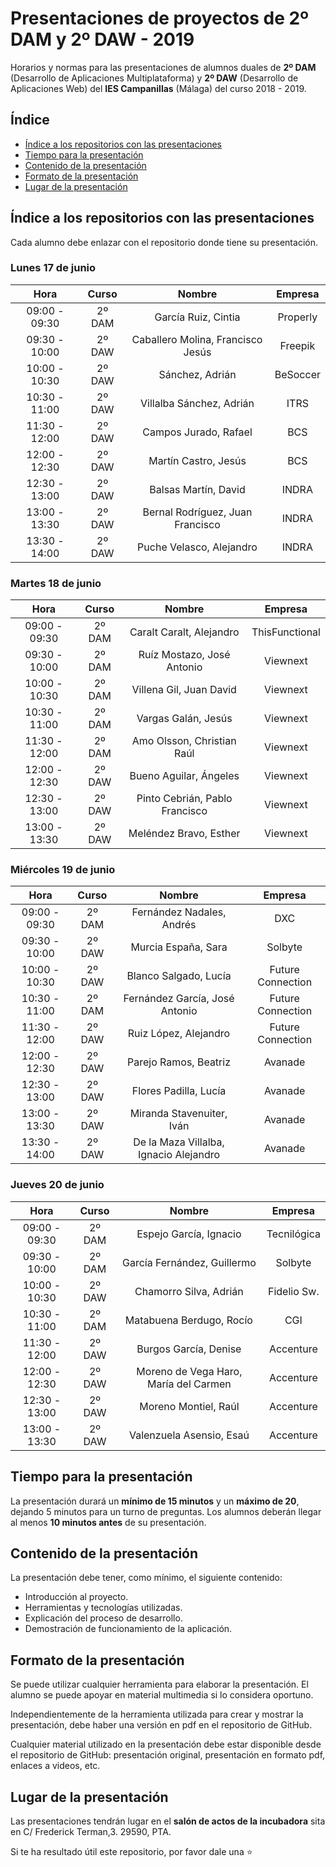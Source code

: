 # Presentaciones de proyectos de 2º DAM y 2º DAW - 2019
Horarios y normas para las presentaciones de alumnos duales de **2º DAM** (Desarrollo de Aplicaciones Multiplataforma) y **2º DAW** (Desarrollo de Aplicaciones Web) del **IES Campanillas** (Málaga) del curso 2018 - 2019.

## Índice

* [Índice a los repositorios con las presentaciones](#índice-a-los-repositorios-con-las-presentaciones)
* [Tiempo para la presentación](#tiempo-para-la-presentación)
* [Contenido de la presentación](#contenido-de-la-presentación)
* [Formato de la presentación](#formato-de-la-presentación)
* [Lugar de la presentación](#lugar-de-la-presentación)

## Índice a los repositorios con las presentaciones

Cada alumno debe enlazar con el repositorio donde tiene su presentación.

### Lunes 17 de junio

|      Hora     |  Curso |               Nombre              |  Empresa |
|:-------------:|:------:|:---------------------------------:|:--------:|
| 09:00 - 09:30 | 2º DAM | García Ruiz, Cintia               | Properly |
| 09:30 - 10:00 | 2º DAW | Caballero Molina, Francisco Jesús | Freepik  |
| 10:00 - 10:30 | 2º DAW | Sánchez, Adrián                   | BeSoccer |
| 10:30 - 11:00 | 2º DAW | Villalba Sánchez, Adrián          | ITRS     |
| 11:30 - 12:00 | 2º DAW | Campos Jurado, Rafael             | BCS      |
| 12:00 - 12:30 | 2º DAW | Martín Castro, Jesús              | BCS      |
| 12:30 - 13:00 | 2º DAW | Balsas Martín, David              | INDRA    |
| 13:00 - 13:30 | 2º DAW | Bernal Rodríguez, Juan Francisco  | INDRA    |
| 13:30 - 14:00	| 2º DAW | Puche Velasco, Alejandro	         | INDRA    |

### Martes 18 de junio

|      Hora     |  Curso |             Nombre             |     Empresa    |
|:-------------:|:------:|:------------------------------:|:--------------:|
| 09:00 - 09:30 | 2º DAM | Caralt Caralt, Alejandro       | ThisFunctional |
| 09:30 - 10:00 | 2º DAM | Ruíz Mostazo, José Antonio     | Viewnext       |
| 10:00 - 10:30 | 2º DAM | Villena Gil, Juan David        | Viewnext       |
| 10:30 - 11:00 | 2º DAM | Vargas Galán, Jesús            | Viewnext       |
| 11:30 - 12:00 | 2º DAM | Amo Olsson, Christian Raúl     | Viewnext       |
| 12:00 - 12:30 | 2º DAW | Bueno Aguilar, Ángeles         | Viewnext       |
| 12:30 - 13:00 | 2º DAW | Pinto Cebrián, Pablo Francisco | Viewnext       |
| 13:00 - 13:30 | 2º DAW | Meléndez Bravo, Esther         | Viewnext       |

### Miércoles 19 de junio

|      Hora     |  Curso |                 Nombre                 |      Empresa      |
|:-------------:|:------:|:--------------------------------------:|:-----------------:|
| 09:00 - 09:30 | 2º DAM | Fernández Nadales, Andrés              | DXC               |
| 09:30 - 10:00 | 2º DAW | Murcia España, Sara                    | Solbyte           |
| 10:00 - 10:30 | 2º DAW | Blanco Salgado, Lucía                  | Future Connection |
| 10:30 - 11:00 | 2º DAM | Fernández García, José Antonio         | Future Connection |
| 11:30 - 12:00 | 2º DAW | Ruiz López, Alejandro                  | Future Connection |
| 12:00 - 12:30 | 2º DAW | Parejo Ramos, Beatriz                  | Avanade           |
| 12:30 - 13:00 | 2º DAW | Flores Padilla, Lucía                  | Avanade           |
| 13:00 - 13:30 | 2º DAW | Miranda Stavenuiter, Iván              | Avanade           |
| 13:30 - 14:00 | 2º DAW | De la Maza Villalba, Ignacio Alejandro | Avanade           |

### Jueves 20 de junio

| Hora          | Curso  | Nombre                                | Empresa     |
|:-------------:|:------:|:-------------------------------------:|:-----------:|
| 09:00 - 09:30 | 2º DAM | Espejo García, Ignacio                | Tecnilógica |
| 09:30 - 10:00 | 2º DAM | García Fernández, Guillermo           | Solbyte     |
| 10:00 - 10:30 | 2º DAW | Chamorro Silva, Adrián                | Fidelio Sw. |
| 10:30 - 11:00 | 2º DAM | Matabuena Berdugo, Rocío              | CGI         |
| 11:30 - 12:00 | 2º DAW | Burgos García, Denise                 | Accenture   |
| 12:00 - 12:30 | 2º DAW | Moreno de Vega Haro, María del Carmen | Accenture   |
| 12:30 - 13:00 | 2º DAW | Moreno Montiel, Raúl                  | Accenture   |
| 13:00 - 13:30 | 2º DAW | Valenzuela Asensio, Esaú              | Accenture   |


## Tiempo para la presentación

La presentación durará un **mínimo de 15 minutos** y un **máximo de 20**, dejando 5 minutos para un turno de preguntas. Los alumnos deberán llegar al menos **10 minutos antes** de su presentación.

## Contenido de la presentación

La presentación debe tener, como mínimo, el siguiente contenido:

* Introducción al proyecto.
* Herramientas y tecnologías utilizadas.
* Explicación del proceso de desarrollo.
* Demostración de funcionamiento de la aplicación.

## Formato de la presentación

Se puede utilizar cualquier herramienta para elaborar la presentación. El alumno se puede apoyar en material multimedia si lo considera oportuno.

Independientemente de la herramienta utilizada para crear y mostrar la presentación, debe haber una versión en pdf en el repositorio de GitHub.

Cualquier material utilizado en la presentación debe estar disponible desde el repositorio de GitHub: presentación original, presentación en formato pdf, enlaces a videos, etc.

## Lugar de la presentación

Las presentaciones tendrán lugar en el **salón de actos de la incubadora** sita en C/ Frederick Terman,3. 29590, PTA.

Si te ha resultado útil este repositorio, por favor dale una :star:
